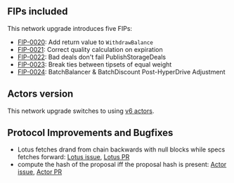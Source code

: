 ## FIPs included

This network upgrade introduces five FIPs:

- [FIP-0020](https://github.com/filecoin-project/FIPs/blob/master/FIPS/fip-0020.md): Add return value to `WithdrawBalance`
- [FIP-0021](https://github.com/filecoin-project/FIPs/blob/master/FIPS/fip-0021.md): Correct quality calculation on expiration
- [FIP-0022](https://github.com/filecoin-project/FIPs/blob/master/FIPS/fip-0022.md): Bad deals don't fail PublishStorageDeals
- [FIP-0023](https://github.com/filecoin-project/FIPs/blob/master/FIPS/fip-0023.md): Break ties between tipsets of equal weight
- [FIP-0024](https://github.com/filecoin-project/FIPs/blob/master/FIPS/fip-0024.md): BatchBalancer & BatchDiscount Post-HyperDrive Adjustment

## Actors version

This network upgrade switches to using [v6 actors](https://github.com/filecoin-project/specs-actors/releases/tag/v6.0.0).

## Protocol Improvements and Bugfixes

- Lotus fetches drand from chain backwards with null blocks while specs fetches forward: [Lotus issue](https://github.com/filecoin-project/lotus/issues/3613), [Lotus PR](https://github.com/filecoin-project/lotus/pull/7376)
- compute the hash of the proposal iff the proposal hash is present: [Actor issue](https://github.com/filecoin-project/specs-actors/issues/1364), [Actor PR](https://github.com/filecoin-project/specs-actors/pull/1365)
